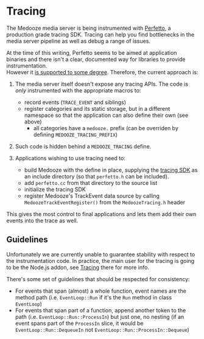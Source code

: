 # Tracing

The Medooze media server is being instrumented with [Perfetto](https://perfetto.dev), a production grade tracing SDK.
Tracing can help you find bottlenecks in the media server pipeline as well as debug a range of issues.

At the time of this writing, Perfetto seems to be aimed at application binaries and there isn't a clear, documented way for libraries to provide instrumentation.  
However it [is supported to some degree](https://github.com/google/perfetto/blob/12541607c370d7168b9ad4ab62a81120f723b774/include/perfetto/tracing/track_event.h#L119). Therefore, the current approach is:

 1. The media server itself doesn't expose any tracing APIs. The code is *only* instrumented with the appropriate macros to:
    - record events (`TRACE_EVENT` and siblings)
    - register categories and its static storage, but in a different namespace so that the application can also define their own (see above)
      - all categories have a `medooze.` prefix (can be overriden by defining `MEDOOZE_TRACING_PREFIX`)

 2. Such code is hidden behind a `MEDOOZE_TRACING` define.

 3. Applications wishing to use tracing need to:
    - build Medooze with the define in place, supplying the [tracing SDK](https://perfetto.dev/docs/instrumentation/tracing-sdk) as an include directory (so that `perfetto.h` can be included).
    - add `perfetto.cc` from that directory to the source list
    - initialize the tracing SDK
    - register Medooze's TrackEvent data source by calling `MedoozeTrackEventRegister()` from the `MedoozeTracing.h` header

This gives the most control to final applications and lets them add their own events into the trace as well.

## Guidelines

Unfortunately we are currently unable to guarantee stability with respect to the instrumentation code.
In practice, the main user for the tracing is going to be the Node.js addon, see [Tracing](https://github.com/medooze/media-server-node/blob/master/tracing.md) there for more info.

There's some set of guidelines that should be respected for consistency:

 - For events that span (almost) a whole function, event names are the method path (i.e. `EventLoop::Run` if it's the `Run` method in class `EventLoop`)
 - For events that span part of a function, append another token to the path (i.e. `EventLoop::Run::ProcessIn`) but just one, no nesting (if an event spans part of the `ProcessIn` slice, it would be `EventLoop::Run::DequeueIn` not `EventLoop::Run::ProcessIn::Dequeue`)
